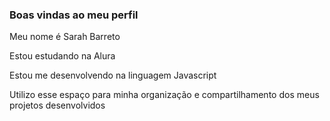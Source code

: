 ### Boas vindas ao meu perfil

Meu nome é Sarah Barreto

Estou estudando na Alura

Estou me desenvolvendo na linguagem Javascript

Utilizo esse espaço para minha organização e compartilhamento dos meus projetos desenvolvidos
